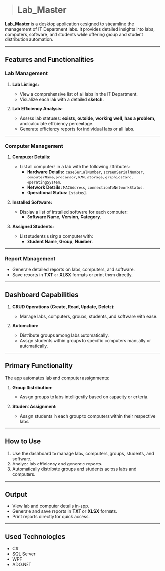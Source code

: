 > # Lab_Master


**Lab_Master** is a desktop application designed to streamline the management of IT Department labs. It provides detailed insights into labs, computers, software, and students while offering group and student distribution automation.

---

## Features and Functionalities

### Lab Management
1. **Lab Listings:**
   - View a comprehensive list of all labs in the IT Department.
   - Visualize each lab with a detailed **sketch**.

2. **Lab Efficiency Analysis:**
   - Assess lab statuses: **exists**, **outside**, **working well**, **has a problem**, and calculate efficiency percentage.
   - Generate efficiency reports for individual labs or all labs.

---

### Computer Management
1. **Computer Details:**
   - List all computers in a lab with the following attributes:
     - **Hardware Details:** `caseSerialNumber`, `screenSerialNumber`, `computerName`, `processor`, `RAM`, `storage`, `graphicsCard`, `operatingSystem`.
     - **Network Details:** `MACAddress`, `connectionToNetworkStatus`.
     - **Operational Status:** `[status]`.

2. **Installed Software:**
   - Display a list of installed software for each computer:
     - **Software Name**, **Version**, **Category**.

3. **Assigned Students:**
   - List students using a computer with:
     - **Student Name**, **Group**, **Number**.

---

### Report Management
- Generate detailed reports on labs, computers, and software.
- Save reports in **TXT** or **XLSX** formats or print them directly.

---

## Dashboard Capabilities
1. **CRUD Operations (Create, Read, Update, Delete):**
   - Manage labs, computers, groups, students, and software with ease.

2. **Automation:**
   - Distribute groups among labs automatically.
   - Assign students within groups to specific computers manually or automatically.

---

## Primary Functionality
The app automates lab and computer assignments:
1. **Group Distribution:**
   - Assign groups to labs intelligently based on capacity or criteria.

2. **Student Assignment:**
   - Assign students in each group to computers within their respective labs.

---

## How to Use
1. Use the dashboard to manage labs, computers, groups, students, and software.
2. Analyze lab efficiency and generate reports.
3. Automatically distribute groups and students across labs and computers.

---

## Output
- View lab and computer details in-app.
- Generate and save reports in **TXT** or **XLSX** formats.
- Print reports directly for quick access.
  
---

## Used Technologies 
- C#
- SQL Server
- WPF
- ADO.NET

